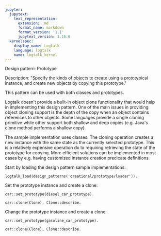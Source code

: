 ```yaml
---
jupyter:
  jupytext:
    text_representation:
      extension: .md
      format_name: markdown
      format_version: '1.1'
      jupytext_version: 1.16.6
  kernelspec:
    display_name: Logtalk
    language: logtalk
    name: logtalk_kernel
---
```


<!--
________________________________________________________________________

This file is part of Logtalk <https://logtalk.org/>  
SPDX-FileCopyrightText: 1998-2025 Paulo Moura <pmoura@logtalk.org>  
SPDX-License-Identifier: Apache-2.0

Licensed under the Apache License, Version 2.0 (the "License");
you may not use this file except in compliance with the License.
You may obtain a copy of the License at

    http://www.apache.org/licenses/LICENSE-2.0

Unless required by applicable law or agreed to in writing, software
distributed under the License is distributed on an "AS IS" BASIS,
WITHOUT WARRANTIES OR CONDITIONS OF ANY KIND, either express or implied.
See the License for the specific language governing permissions and
limitations under the License.
________________________________________________________________________
-->

Design pattern:
	Prototype

Description:
	"Specify the kinds of objects to create using a prototypical
	instance, and create new objects by copying this prototype."

This pattern can be used with both classes and prototypes.

Logtalk doesn't provide a built-in object clone functionality that would
help in implementing this design pattern. One of the main issues in
providing object cloning support is the depth of the copy when an object
contains references to other objects. Some languages provide a single
cloning primitive while other support both shallow and deep copies (e.g.
Java's clone method performs a shallow copy).

The sample implementation uses classes. The cloning operation creates a
new instance with the same state as the currently selected prototype.
This is a relatively expensive operation do to requiring retrieving the
state of the prototype for copying. More efficient solutions can be
implemented in most cases by e.g. having customized instance creation
predicate definitions.

Start by loading the design pattern sample implementations:

```logtalk
logtalk_load(design_patterns('creational/prototype/loader')).
```

Set the prototype instance and create a clone:

```logtalk
car::set_prototype(diesel_car_prototype).
```

<!--
true.
-->

```logtalk
car::clone(Clone), Clone::describe.
```

<!--
Motor: diesel
Doors: 4
Color: blue
Clone = o1.
-->

Change the prototype instance and create a clone:

```logtalk
car::set_prototype(gasoline_car_prototype).
```

<!--
true.
-->

```logtalk
car::clone(Clone), Clone::describe.
```

<!--
Motor: gasoline
Doors: 2
Color: red
Clone = o2.
-->
